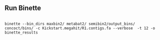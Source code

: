 ## Run Binette 

```{code-cell} bash

binette --bin_dirs maxbin2/ metabat2/ semibin2/output_bins/ concoct/bins/ -c Kickstart.megahit/R1.contigs.fa --verbose  -t 12 -o binette_results

```